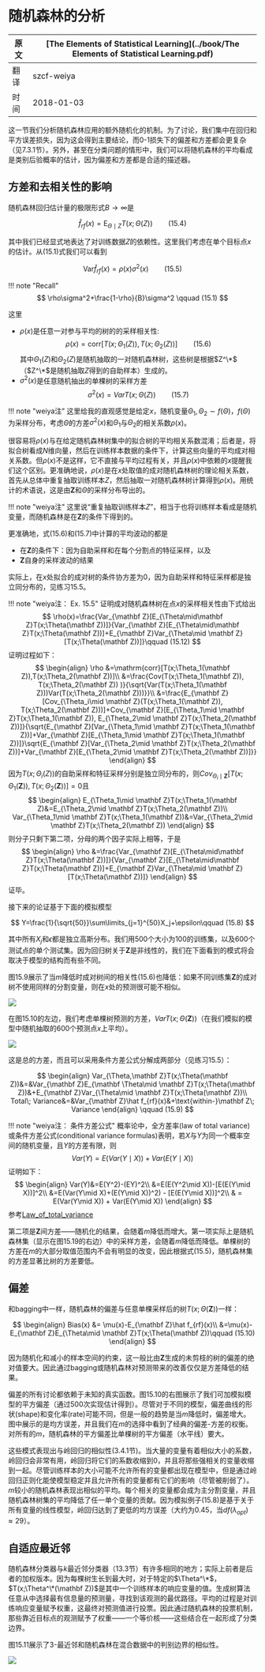 # 随机森林的分析

| 原文   | [The Elements of Statistical Learning](../book/The Elements of Statistical Learning.pdf) |
| ---- | ---------------------------------------- |
| 翻译   | szcf-weiya                               |
| 时间   | 2018-01-03                              |

这一节我们分析随机森林应用的额外随机化的机制。为了讨论，我们集中在回归和平方误差损失，因为这会得到主要结论，而0-1损失下的偏差和方差都会更复杂（见7.3.1节）。另外，甚至在分类问题的情形中，我们可以将随机森林的平均看成是类别后验概率的估计，因为偏差和方差都是合适的描述器。

## 方差和去相关性的影响

随机森林回归估计量的极限形式$B\rightarrow \infty$是

$$
\hat f_{rf}(x)=\mathrm E_{\Theta\mid Z}T(x;\Theta(Z))\qquad (15.4)
$$

其中我们已经显式地表达了对训练数据$Z$的依赖性。这里我们考虑在单个目标点$x$的估计。从(15.1)式我们可以看到

$$
\mathrm{Var}\hat f_{rf}(x)=\rho(x)\sigma^2(x)\qquad (15.5)
$$

!!! note "Recall"
    $$
    \rho\sigma^2+\frac{1-\rho}{B}\sigma^2 \qquad (15.1)
    $$

这里

- $\rho(x)$是任意一对参与平均的树的的采样相关性:
$$
\rho(x)=\mathrm{corr}[T(x;\Theta_1(Z)),T(x;\Theta_2(Z))]\qquad (15.6)
$$
其中$\Theta_1(Z)$和$\Theta_2(Z)$是随机抽取的一对随机森林树，这些树是根据$Z^\*$（$Z^\*$是随机抽取$Z$得到的自助样本）生成的。
- $\sigma^2(x)$是任意随机抽出的单棵树的采样方差
$$
\sigma^2(x)=Var T(x;\Theta(Z))\qquad (15.7)
$$

!!! note "weiya注"
    这里给我的直观感觉是给定$x$，随机变量$\Theta_1,\Theta_2\sim f(\Theta)$，$f(\Theta)$为采样分布，考虑$\Theta$的方差$\sigma^2(x)$和$\Theta_1$与$\Theta_2$的相关系数$\rho(x)$。

很容易将$\rho(x)$与在给定随机森林树集中的拟合树的平均相关系数混淆；后者是，将拟合树看成$N$维向量，然后在训练样本数据的条件下，计算这些向量的平均成对相关系数。但$\rho(x)$不是这样，它不直接与平均过程有关，并且$\rho(x)$中依赖的$x$提醒我们这个区别。更准确地说，$\rho(x)$是在$x$处取值的成对随机森林树的理论相关系数，首先从总体中重复抽取训练样本$Z$，然后抽取一对随机森林树计算得到$\rho(x)$。用统计的术语说，这是由$\mathbf Z$和$\Theta$的采样分布导出的。

!!! note "weiya注"
    这里说“重复抽取训练样本$Z$”，相当于也将训练样本看成是随机变量，而随机森林是在$\mathbf Z$的条件下得到的。

更准确地，式(15.6)和(15.7)中计算的平均波动的都是

- 在$\mathbf Z$的条件下：因为自助采样和在每个分割点的特征采样，以及
- $\mathbf Z$自身的采样波动的结果

实际上，在$x$处拟合的成对树的条件协方差为0，因为自助采样和特征采样都是独立同分布的，见练习15.5。

!!! note "weiya注： Ex. 15.5"
    证明成对随机森林树在点$x$的采样相关性由下式给出
    $$
    \rho(x)=\frac{Var_{\mathbf Z}[E_{\Theta\mid\mathbf Z}T(x;\Theta(\mathbf Z))]}{Var_{\mathbf Z}[E_{\Theta\mid\mathbf Z}T(x;\Theta(\mathbf Z))]+E_{\mathbf Z}Var_{\Theta\mid \mathbf Z}[T(x;\Theta(\mathbf Z))]}\qquad (15.12)
    $$
    证明过程如下：
    $$
    \begin{align}
    \rho &=\mathrm{corr}[T(x;\Theta_1(\mathbf Z)),T(x;\Theta_2(\mathbf Z))]\\
    &=\frac{Cov(T(x;\Theta_1(\mathbf Z)), T(x;\Theta_2(\mathbf Z)) )}{\sqrt{Var(T(x;\Theta_1(\mathbf Z)))Var(T(x;\Theta_2(\mathbf Z)))}}\\
    &=\frac{E_{\mathbf Z}[Cov_{\Theta_i\mid \mathbf Z}(T(x;\Theta_1(\mathbf Z)), T(x;\Theta_2(\mathbf Z)))]+Cov_{\mathbf Z}[E_{\Theta_1\mid \mathbf Z}T(x;\Theta_1(\mathbf Z)), E_{\Theta_2\mid \mathbf Z}T(x;\Theta_2(\mathbf Z))]}{\sqrt{E_{\mathbf Z}[Var_{\Theta_1\mid \mathbf Z}T(x;\Theta_1(\mathbf Z))]+Var_{\mathbf Z}[E_{\Theta_1\mid \mathbf Z}T(x;\Theta_1(\mathbf Z))]}\sqrt{E_{\mathbf Z}[Var_{\Theta_2\mid \mathbf Z}T(x;\Theta_2(\mathbf Z))]+Var_{\mathbf Z}[E_{\Theta_2\mid \mathbf Z}T(x;\Theta_2(\mathbf Z))]}}
    \end{align}
    $$
    因为$T(x;\Theta_i(Z))$的自助采样和特征采样分别是独立同分布的，则$Cov_{\Theta_i\mid \mathbf Z}[T(x;\Theta_1(\mathbf Z)),T(x;\Theta_2(\mathbf Z))]=0$且
    $$
    \begin{align}
    E_{\Theta_1\mid \mathbf Z}T(x;\Theta_1(\mathbf Z)&=E_{\Theta_2\mid \mathbf Z}T(x;\Theta_2(\mathbf Z))\\
    Var_{\Theta_1\mid \mathbf Z}T(x;\Theta_1(\mathbf Z))&=Var_{\Theta_2\mid \mathbf Z}T(x;\Theta_2(\mathbf Z))
    \end{align}
    $$
    则分子只剩下第二项，分母的两个因子实际上相等，于是
    $$
    \begin{align}
    \rho &=\frac{Var_{\mathbf Z}[E_{\Theta\mid\mathbf Z}T(x;\Theta(\mathbf Z))]}{Var_{\mathbf Z}[E_{\Theta\mid\mathbf Z}T(x;\Theta(\mathbf Z))]+E_{\mathbf Z}Var_{\Theta\mid \mathbf Z}[T(x;\Theta(\mathbf Z))]}
    \end{align}
    $$
    证毕。

<!--
$$
\begin{align}
\rho &=\mathrm{corr}[T(x;\Theta_1(Z)),T(x;\Theta_2(Z))]\\
&=\frac{Cov(T(x;\Theta_1(Z)), T(x;\Theta_2(Z)) )}{\sqrt{Var(T(x;\Theta_1(Z)))Var(T(x;\Theta_2(Z)))}}\\
&=\frac{E[Cov(T(x;\Theta_1(Z)), T(x;\Theta_2(Z))\mid Z)]+Cov[E(T(x;\Theta_1(Z))\mid Z), E(T(x;\Theta_2(Z))\mid Z)]}{\sqrt{E[Var(T(x;\Theta_1(Z))\mid Z)]+Var[E(T(x;\Theta_1(Z)))]}\sqrt{E[Var(T(x;\Theta_2(Z))\mid Z)]+Var[E(T(x;\Theta_2(Z)))]}}
\end{align}
$$
~~暂时不能给出严谨的证明:disappointed:~~
但有个类比的想法。记得在线性回归中，对于(复)相关系数$R$，我们有
$$
\begin{align}
R^2&=\frac{ESS}{TSS}\\
&=\frac{(\hat Y-\bar y\boldsymbol 1_n)'(\hat Y-\bar y\boldsymbol 1_n)}{(Y-\bar y\boldsymbol 1_n)'(Y-\bar y\boldsymbol 1_n)}\\
&=\frac{Var(\hat Y)}{Var(Y)}\\
&=\frac{Var(E(Y\mid X))}{Var(Y)}
\end{align}
$$
上式中$\hat Y$其实是$E(Y\mid X)$的一个估计。这与我们所要证的会不会有所关联呢？其实对应起来看，我有点怀疑(15.2)的左边应该为$\rho^2(x)$，而非$\rho(x)$。
-->

接下来的论证基于下面的模拟模型

$$
Y=\frac{1}{\sqrt{50}}\sum\limits_{j=1}^{50}X_j+\epsilon\qquad (15.8)
$$

其中所有$X_j$和$\epsilon$都是独立高斯分布。我们用500个大小为100的训练集，以及600个测试点的单个测试集。因为回归树关于$\mathbf Z$是非线性的，我们在下面看到的模式将会取决于模型的结构而有些不同。

图15.9展示了当$m$降低时成对树间的相关性(15.6)也降低：如果不同训练集$\mathbf Z$的成对树不使用同样的分割变量，则在$x$处的预测很可能不相似。

![](../img/15/fig15.9.png)

在图15.10的左边，我们考虑单棵树预测的方差，$VarT(x;\Theta(\mathbf Z))$（在我们模拟的模型中随机抽取的600个预测点$x$上平均）。

![](../img/15/fig15.10.png)

这是总的方差，而且可以采用条件方差公式分解成两部分（见练习15.5）：

$$
\begin{align}
Var_{\Theta,\mathbf Z}T(x;\Theta(\mathbf Z))&=&Var_{\mathbf Z}E_{\mathbf \Theta\mid \mathbf Z}T(x;\Theta(\mathbf Z))&+E_{\mathbf Z}Var_{\Theta\mid \mathbf Z}T(x;\Theta(\mathbf Z))\\
Total\; Variance&=&Var_{\mathbf Z}\hat f_{rf}(x)&+\text{within-}\mathbf Z\; Variance
\end{align}
\qquad (15.9)
$$

!!! note "weiya注： 条件方差公式"
    概率论中，全方差率(law of total variance)或条件方差公式(conditional variance formulas)表明，若$X$与$Y$为同一个概率空间的随机变量，且$Y$的方差有限，则
    $$
    Var(Y)=E(Var(Y\mid X))+Var(E(Y\mid X))
    $$
    证明如下：
    $$
    \begin{align}
    Var(Y)&=E(Y^2)-(EY)^2\\
    &=E(E(Y^2\mid X))-[E(E(Y\mid X))]^2\\
    &=E(Var(Y\mid X)+(E(Y\mid X))^2) - [E(E(Y\mid X))]^2\\
    & = E(Var(Y\mid X)) + Var(E(Y\mid X))
    \end{align}
    $$
    参考[Law_of_total_variance](https://en.wikipedia.org/wiki/Law_of_total_variance)


第二项是$\mathbf Z$间方差——随机化的结果，会随着$m$降低而增大。第一项实际上是随机森林集（显示在图15.19的右边）中的采样方差，会随着$m$降低而降低。单棵树的方差在$m$的大部分取值范围内不会有明显的改变，因此根据式(15.5)，随机森林集的方差显著比树的方差要低。

## 偏差

和bagging中一样，随机森林的偏差与任意单棵采样后的树$T(x;\Theta(\mathbf Z))$一样：

$$
\begin{align}
Bias(x) &= \mu(x)-E_{\mathbf Z}\hat f_{rf}(x)\\
&=\mu(x)-E_{\mathbf Z}E_{\Theta\mid \mathbf Z}T(x;\Theta(\mathbf Z))\qquad (15.10)
\end{align}
$$

因为随机化和减小的样本空间的约束，这一般比由$\mathbf Z$生成的未剪枝的树的偏差的绝对值要大。因此通过bagging或随机森林对预测带来的改善仅仅是方差降低的结果。

偏差的所有讨论都依赖于未知的真实函数。图15.10的右图展示了我们可加模拟模型的平方偏差（通过500次实现估计得到）。尽管对于不同的模型，偏差曲线的形状(shape)和变化率(rate)可能不同，但是一般的趋势是当$m$降低时，偏差增大。图中展示的是均方误差，并且我们在$m$的选择中看到了经典的偏差-方差的权衡。对所有的$m$，随机森林的平方偏差比单棵树的平方偏差（水平线）要大。

这些模式表现出与岭回归的相似性(3.4.1节)。当大量的变量有着相似大小的系数，岭回归会非常有用，岭回归将它们的系数收缩到0，并且将那些强相关的变量收缩到一起。尽管训练样本的大小可能不允许所有的变量都出现在模型中，但是通过岭回归正则化能使模型稳定并且允许所有的变量都有它们的影响（尽管被削弱了）。$m$较小的随机森林表现出相似的平均。每个相关的变量都会成为主分割变量，并且随机森林树集的平均降低了任一单个变量的贡献。因为模拟例子(15.8)是基于关于所有变量的线性模型，岭回归达到了更低的均方误差（大约为0.45，当$df(\lambda_{opt})\approx 29$）。

## 自适应最近邻

随机森林分类器与$k$最近邻分类器（13.3节）有许多相同的地方；实际上前者是后者的加权版本。因为每棵树生长到最大时，对于特定的$\Theta^\*$，$T(x;\Theta^\*(\mathbf Z))$是其中一个训练样本的响应变量的值。生成树算法任意从中选择最有信息量的预测量，寻找到该观测的最优路径。平均的过程是对训练响应变量赋予权重，这最终对预测值进行投票。因此通过随机森林的投票机制，那些靠近目标点的观测赋予了权重——一个等价核——这些结合在一起形成了分类边界。

图15.11展示了3-最近邻和随机森林在混合数据中的判别边界的相似性。

![](../img/15/fig15.11.png)

